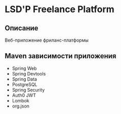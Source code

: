 # LSD'P Freelance Platform
## Описание
Веб-приложение фриланс-платформы

## Maven зависимости приложения
- Spring Web
- Spring Devtools
- Spring Data
- PostgreSQL
- Spring Security
- Auth0 JWT
- Lombok
- org.json